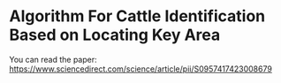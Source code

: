 # Algorithm For Cattle Identification Based on Locating Key Area

You can read the paper: https://www.sciencedirect.com/science/article/pii/S0957417423008679

